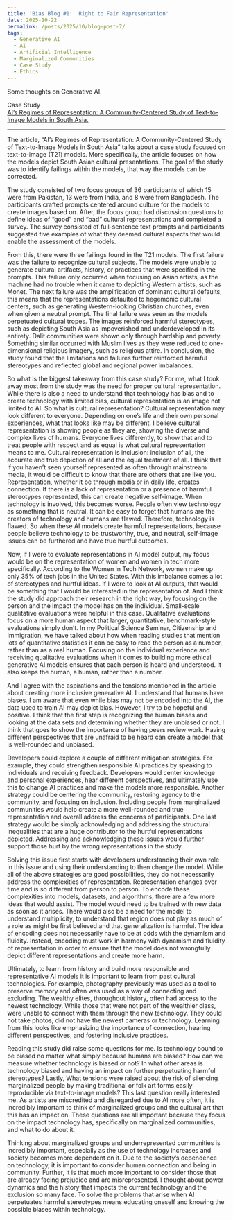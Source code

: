 ```yaml
---
title: 'Bias Blog #1:  Right to Fair Representation'
date: 2025-10-22
permalink: /posts/2025/10/blog-post-7/
tags:
  - Generative AI
  - AI
  - Artificial Intelligence
  - Marginalized Communities
  - Case Study
  - Ethics
---
```


Some thoughts on Generative AI.

Case Study  
[AI’s Regimes of Representation: A Community-Centered Study of Text-to-Image Models in South Asia.](https://mit-serc.pubpub.org/pub/bfw5tscj/release/3?readingCollection=65a1a268)

---
The article, “AI’s Regimes of Representation: A Community-Centered Study of Text-to-Image Models in South Asia” talks about a case study focused on text-to-image (T21) models. More specifically, the article focuses on how the models depict South Asian cultural presentations. The goal of the study was to identify failings within the models, that way the models can be corrected. 

The study consisted of two focus groups of 36 participants of which 15 were from Pakistan, 13 were from India, and 8 were from Bangladesh. The participants crafted prompts centered around culture for the models to create images based on. After, the focus group had discussion questions to define ideas of “good” and “bad” cultural representations and completed a survey. The survey consisted of full-sentence text prompts and participants suggested five examples of what they deemed cultural aspects that would enable the assessment of the models. 

From this, there were three failings found in the T21 models. The first failure was the failure to recognize cultural subjects. The models were unable to generate cultural artifacts, history, or practices that were specified in the prompts. This failure only occurred when focusing on Asian artists, as the machine had no trouble when it came to depicting Western artists, such as Monet. The next failure was the amplification of dominant cultural defaults, this means that the representations defaulted to hegemonic cultural centers, such as generating Western-looking Christian churches, even when given a neutral prompt. The final failure was seen as the models perpetuated cultural tropes. The images reinforced harmful stereotypes, such as depicting South Asia as impoverished and underdeveloped in its entirety. Dalit communities were shown only through hardship and poverty. Something similar occurred with Muslim lives as they were reduced to one-dimensional religious imagery, such as religious attire. In conclusion, the study found that the limitations and failures further reinforced harmful stereotypes and reflected global and regional power imbalances.

So what is the biggest takeaway from this case study? For me, what I took away most from the study was the need for proper cultural representation. While there is also a need to understand that technology has bias and to create technology with limited bias, cultural representation is an image not limited to AI. So what is cultural representation? Cultural representation may look different to everyone. Depending on one’s life and their own personal experiences, what that looks like may be different. I believe cultural representation is showing people as they are, showing the diverse and complex lives of humans. Everyone lives differently, to show that and to treat people with respect and as equal is what cultural representation means to me. Cultural representation is inclusion: inclusion of all, the accurate and true depiction of all and the equal treatment of all. I think that if you haven’t seen yourself represented as often through mainstream media, it would be difficult to know that there are others that are like you. Representation, whether it be through media or in daily life, creates connection. If there is a lack of representation or a presence of harmful stereotypes represented, this can create negative self-image. When technology is involved, this becomes worse. People often view technology as something that is neutral. It can be easy to forget that humans are the creators of technology and humans are flawed. Therefore, technology is flawed. So when these AI models create harmful representations, because people believe technology to be trustworthy, true, and neutral, self-image issues can be furthered and have true hurtful outcomes. 

Now, if I were to evaluate representations in AI model output, my focus would be on the representation of women and women in tech more specifically. According to the Women in Tech Network, women make up only 35% of tech jobs in the United States. With this imbalance comes a lot of stereotypes and hurtful ideas. If I were to look at AI outputs, that would be something that I would be interested in the representation of. And I think the study did approach their research in the right way, by focusing on the person and the impact the model has on the individual. Small-scale qualitative evaluations were helpful in this case. Qualitative evaluations focus on a more human aspect that larger, quantitative, benchmark-style evaluations simply don’t. In my Political Science Seminar, Citizenship and Immigration, we have talked about how when reading studies that mention lots of quantitative statistics it can be easy to read the person as a number, rather than as a real human. Focusing on the individual experience and receiving qualitative evaluations when it comes to building more ethical generative AI models ensures that each person is heard and understood. It also keeps the human, a human, rather than a number.

And I agree with the aspirations and the tensions mentioned in the article about creating more inclusive generative AI. I understand that humans have biases. I am aware that even while bias may not be encoded into the AI, the data used to train AI may depict bias. However, I try to be hopeful and positive. I think that the first step is recognizing the human biases and looking at the data sets and determining whether they are unbiased or not. I think that goes to show the importance of having peers review work. Having different perspectives that are unafraid to be heard can create a model that is well-rounded and unbiased. 	

Developers could explore a couple of different mitigation strategies. For example, they could strengthen responsible AI practices by speaking to individuals and receiving feedback. Developers would center knowledge and personal experiences, hear different perspectives, and ultimately use this to change AI practices and make the models more responsible. Another strategy could be centering the community, restoring agency to the community, and focusing on inclusion. Including people from marginalized communities would help create a more well-rounded and true representation and overall address the concerns of participants. One last strategy would be simply acknowledging and addressing the structural inequalities that are a huge contributor to the hurtful representations depicted. Addressing and acknowledging these issues would further support those hurt by the wrong representations in the study. 

Solving this issue first starts with developers understanding their own role in this issue and using their understanding to then change the model. While all of the above strategies are good possibilities, they do not necessarily address the complexities of representation. Representation changes over time and is so different from person to person. To encode these complexities into models, datasets, and algorithms, there are a few more ideas that would assist. The model would need to be trained with new data as soon as it arises. There would also be a need for the model to understand multiplicity, to understand that region does not play as much of a role as might be first believed and that generalization is harmful. The idea of encoding does not necessarily have to be at odds with the dynamism and fluidity. Instead, encoding must work in harmony with dynamism and fluidity of representation in order to ensure that the model does not wrongfully depict different representations and create more harm. 

Ultimately, to learn from history and build more responsible and representative AI models it is important to learn from past cultural technologies. For example, photography previously was used as a tool to preserve memory and often was used as a way of connecting and excluding. The wealthy elites, throughout history, often had access to the newest technology. While those that were not part of the wealthier class, were unable to connect with them through the new technology. They could not take photos, did not have the newest cameras or technology. Learning from this looks like emphasizing the importance of connection, hearing different perspectives, and fostering inclusive practices.

Reading this study did raise some questions for me. Is technology bound to be biased no matter what simply because humans are biased? How can we measure whether technology is biased or not? In what other areas is technology biased and having an impact on further perpetuating harmful stereotypes? Lastly, What tensions were raised about the risk of silencing marginalized people by making traditional or folk art forms easily reproducible via text-to-image models? This last question really interested me. As artists are  miscredited and disregarded due to AI more often, it is incredibly important to think of marginalized groups and the cultural art that this has an impact on. These questions are all important because they focus on the impact technology has, specifically on marginalized communities, and what to do about it.

Thinking about marginalized groups and underrepresented communities is incredibly important, especially as the use of technology increases and society becomes more dependent on it. Due to the society’s dependence on technology, it is important to consider human connection and being in community. Further, it is that much more important to consider those that are already facing prejudice and are misrepresented. I thought about power dynamics and the history that impacts the current technology and the exclusion so many face. To solve the problems that arise when AI perpetuates harmful stereotypes means educating oneself and knowing the possible biases within technology. 